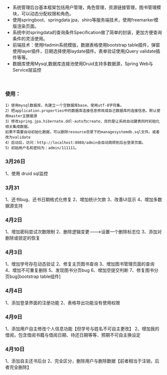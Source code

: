 *   系统管理后台基本框架包括用户管理，角色管理，资源链接管理，图书管理模块，可以动态分配权限和角色。
*   使用springboot、springdata jpa、shiro等服务端技术，使用freemarker模版渲染页面。
*   系统中对springdata的查询条件Specification做了简单的封装，更加方便查询条件的灵活使用。
*   前端技术：使用Hadmin系统模版，数据表格使用bootstrap table插件，弹窗使用layer插件，日期选择使用laydate插件。表单验证使用jQuery validate插件等等。
*   数据库使用Mysql,数据库连接池使用Druid支持多数据源，Spring Web与Service层监控

 
### 使用：
    1）使用mysql数据库，先建立一个空数据库base，使用utf-8字符集。
    2）把application.properties中的数据库连接信息修改成自己数据库的连接信息。默认使用master主数据源
    3）修改spring.jpa.hibernate.ddl-auto为create，目的是让系统自动建表同时初始化相关集成数据。
    如果不需要自动初始化数据，可以删除resource目录下的managesystemdb.sql文件。或者改为validate
    4）启动后，访问：http://localhost:8080/admin会自动跳转到后台登录页面。
    5）初始用户名和密码为：admin/111111。

### 3月26日
1、使用 druid sql监控
### 3月31
1、还书bug、还书日期格式化修复
2、增加统计欠款
3、改善UI显示
4、增加多数据源支持
### 4月2日
1、增加密码尝试次数限制
2、删除逻辑变更--->设置一个删除标志位
3、添加对删除或锁定的恢复
### 4月3日
1、增加学号存在动态验证
2、修复主页图书查询
3、增加图书管理页面的查询
4、增加不可重复删除
5、发现图书分页bug
6、增加空提交判断
7、修复图书分页bug[bootstrap table组件]
### 4月4日
1、添加登录界面的注册功能
2、表格导出功能没有使用权限
### 4月9日
1、添加用户自主修改个人信息功能【但学号与姓名不可自主更改】
2、增加我的借阅，包含借阅书籍与借阅日期、待还日期等等、预期不可自主换设定
### 4月10日
1、添加自主还书后台
2、完全区分，删除用户与删除数据【前者相当于注销，后者完全删除】
